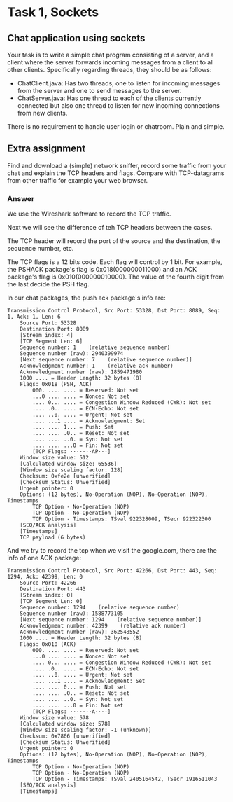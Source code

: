 # Task 1, Sockets
## Chat application using sockets

Your task is to write a simple chat program consisting of a server, and a client where the server forwards incoming messages from a client to all other clients. Specifically regarding threads, they should be as follows:

* ChatClient.java: Has two threads, one to listen for incoming messages from the server and one to send messages to the server.
* ChatServer.java: Has one thread to each of the clients currently connected but also one thread to listen for new incoming connections from new clients.

There is no requirement to handle user login or chatroom. Plain and simple.

## Extra assignment

Find and download a (simple) network sniffer, record some traffic from your chat and explain the TCP headers and flags. Compare with TCP-datagrams from other traffic for example your web browser.

### Answer

We use the Wireshark software to record the TCP traffic.

Next we will see the difference of teh TCP headers between the cases.

The TCP header will record the port of the source and the destination, the sequence number, etc.

The TCP flags is a 12 bits code. Each flag will control by 1 bit. For example, the PSHACK package's flag is 0x018(000000011000) and an ACK package's flag is 0x010(000000010000). The value of the fourth digit from the last decide the PSH flag.

In our chat packages, the push ack package's info are:
```
Transmission Control Protocol, Src Port: 53328, Dst Port: 8089, Seq: 1, Ack: 1, Len: 6
    Source Port: 53328
    Destination Port: 8089
    [Stream index: 4]
    [TCP Segment Len: 6]
    Sequence number: 1    (relative sequence number)
    Sequence number (raw): 2940399974
    [Next sequence number: 7    (relative sequence number)]
    Acknowledgment number: 1    (relative ack number)
    Acknowledgment number (raw): 1859471980
    1000 .... = Header Length: 32 bytes (8)
    Flags: 0x018 (PSH, ACK)
        000. .... .... = Reserved: Not set
        ...0 .... .... = Nonce: Not set
        .... 0... .... = Congestion Window Reduced (CWR): Not set
        .... .0.. .... = ECN-Echo: Not set
        .... ..0. .... = Urgent: Not set
        .... ...1 .... = Acknowledgment: Set
        .... .... 1... = Push: Set
        .... .... .0.. = Reset: Not set
        .... .... ..0. = Syn: Not set
        .... .... ...0 = Fin: Not set
        [TCP Flags: ·······AP···]
    Window size value: 512
    [Calculated window size: 65536]
    [Window size scaling factor: 128]
    Checksum: 0xfe2e [unverified]
    [Checksum Status: Unverified]
    Urgent pointer: 0
    Options: (12 bytes), No-Operation (NOP), No-Operation (NOP), Timestamps
        TCP Option - No-Operation (NOP)
        TCP Option - No-Operation (NOP)
        TCP Option - Timestamps: TSval 922328009, TSecr 922322300
    [SEQ/ACK analysis]
    [Timestamps]
    TCP payload (6 bytes)

```

And we try to record the tcp when we visit the google.com, there are the info of one ACK package:
```
Transmission Control Protocol, Src Port: 42266, Dst Port: 443, Seq: 1294, Ack: 42399, Len: 0
    Source Port: 42266
    Destination Port: 443
    [Stream index: 0]
    [TCP Segment Len: 0]
    Sequence number: 1294    (relative sequence number)
    Sequence number (raw): 1588773105
    [Next sequence number: 1294    (relative sequence number)]
    Acknowledgment number: 42399    (relative ack number)
    Acknowledgment number (raw): 362548552
    1000 .... = Header Length: 32 bytes (8)
    Flags: 0x010 (ACK)
        000. .... .... = Reserved: Not set
        ...0 .... .... = Nonce: Not set
        .... 0... .... = Congestion Window Reduced (CWR): Not set
        .... .0.. .... = ECN-Echo: Not set
        .... ..0. .... = Urgent: Not set
        .... ...1 .... = Acknowledgment: Set
        .... .... 0... = Push: Not set
        .... .... .0.. = Reset: Not set
        .... .... ..0. = Syn: Not set
        .... .... ...0 = Fin: Not set
        [TCP Flags: ·······A····]
    Window size value: 578
    [Calculated window size: 578]
    [Window size scaling factor: -1 (unknown)]
    Checksum: 0x7866 [unverified]
    [Checksum Status: Unverified]
    Urgent pointer: 0
    Options: (12 bytes), No-Operation (NOP), No-Operation (NOP), Timestamps
        TCP Option - No-Operation (NOP)
        TCP Option - No-Operation (NOP)
        TCP Option - Timestamps: TSval 2405164542, TSecr 1916511043
    [SEQ/ACK analysis]
    [Timestamps]
```